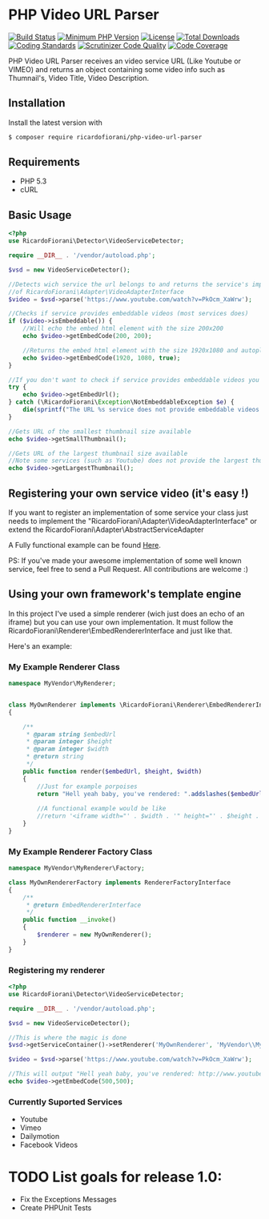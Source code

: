 # PHP Video URL Parser
[![Build Status](https://api.travis-ci.org/ricardofiorani/php-video-url-parser.svg?branch=master)](http://travis-ci.org/ricardofiorani/php-video-url-parser)
[![Minimum PHP Version](http://img.shields.io/badge/php-%3E%3D%205.3-8892BF.svg)](https://php.net/)
[![License](https://poser.pugx.org/ricardofiorani/php-video-url-parser/license.png)](https://packagist.org/packages/ricardofiorani/php-video-url-parser)
[![Total Downloads](https://poser.pugx.org/ricardofiorani/php-video-url-parser/d/total.png)](https://packagist.org/packages/ricardofiorani/php-video-url-parser)
[![Coding Standards](https://img.shields.io/badge/cs-PSR--4-yellow.svg)](https://github.com/php-fig-rectified/fig-rectified-standards)
[![Scrutinizer Code Quality](https://scrutinizer-ci.com/g/ricardofiorani/php-video-url-parser/badges/quality-score.png?b=master)](https://scrutinizer-ci.com/g/ricardofiorani/php-video-url-parser/?branch=master)
[![Code Coverage](https://scrutinizer-ci.com/g/ricardofiorani/php-video-url-parser/badges/coverage.png?b=master)](https://scrutinizer-ci.com/g/ricardofiorani/php-video-url-parser/?branch=master)

PHP Video URL Parser receives an video service URL (Like Youtube or VIMEO) and returns an object containing some video info
such as Thumnail's, Video Title, Video Description.

## Installation

Install the latest version with

```bash
$ composer require ricardofiorani/php-video-url-parser
```

## Requirements

* PHP 5.3
* cURL

## Basic Usage

```php
<?php
use RicardoFiorani\Detector\VideoServiceDetector;

require __DIR__ . '/vendor/autoload.php';

$vsd = new VideoServiceDetector();

//Detects wich service the url belongs to and returns the service's implementation
//of RicardoFiorani\Adapter\VideoAdapterInterface
$video = $vsd->parse('https://www.youtube.com/watch?v=PkOcm_XaWrw');

//Checks if service provides embeddable videos (most services does)
if ($video->isEmbeddable()) {
    //Will echo the embed html element with the size 200x200
    echo $video->getEmbedCode(200, 200);

    //Returns the embed html element with the size 1920x1080 and autoplay enable
    echo $video->getEmbedCode(1920, 1080, true);
}

//If you don't want to check if service provides embeddable videos you can try/catch
try {
    echo $video->getEmbedUrl();
} catch (\RicardoFiorani\Exception\NotEmbeddableException $e) {
    die(sprintf("The URL %s service does not provide embeddable videos.", $video->getRawUrl()));
}

//Gets URL of the smallest thumbnail size available
echo $video->getSmallThumbnail();

//Gets URL of the largest thumbnail size available
//Note some services (such as Youtube) does not provide the largest thumbnail for some low quality videos (like the one used in this example)
echo $video->getLargestThumbnail();
```

## Registering your own service video (it's easy !)
If you want to register an implementation of some service your class just needs to implement the "RicardoFiorani\Adapter\VideoAdapterInterface" or extend the RicardoFiorani\Adapter\AbstractServiceAdapter

A Fully functional example can be found [Here](https://github.com/ricardofiorani/php-video-url-parser/tree/master/example/RegisteringANewService.md).

PS: If you've made your awesome implementation of some well known service, feel free to send a Pull Request. All contributions are welcome :)

## Using your own framework's template engine
In this project I've used a simple renderer (wich just does an echo of an iframe) but you can use your own implementation. It must follow the RicardoFiorani\Renderer\EmbedRendererInterface and just like that. 

Here's an example:
### My Example Renderer Class
```php
namespace MyVendor\MyRenderer;


class MyOwnRenderer implements \RicardoFiorani\Renderer\EmbedRendererInterface
{

    /**
     * @param string $embedUrl
     * @param integer $height
     * @param integer $width
     * @return string
     */
    public function render($embedUrl, $height, $width)
    {
        //Just for example porpoises
        return "Hell yeah baby, you've rendered: ".addslashes($embedUrl);
        
        //A functional example would be like
        //return '<iframe width="' . $width . '" height="' . $height . '" src="' . addslashes($embedUrl) . '" frameborder="0" webkitAllowFullScreen mozallowfullscreen allowFullScreen></iframe>';
    }
}
```
### My Example Renderer Factory Class
```php
namespace MyVendor\MyRenderer\Factory;

class MyOwnRendererFactory implements RendererFactoryInterface
{
    /**
     * @return EmbedRendererInterface
     */
    public function __invoke()
    {
        $renderer = new MyOwnRenderer();
    }
}
```
### Registering my renderer 

```php
<?php
use RicardoFiorani\Detector\VideoServiceDetector;

require __DIR__ . '/vendor/autoload.php';

$vsd = new VideoServiceDetector();

//This is where the magic is done
$vsd->getServiceContainer()->setRenderer('MyOwnRenderer', 'MyVendor\\MyRenderer\\Factory\\MyOwnRendererFactory');

$video = $vsd->parse('https://www.youtube.com/watch?v=PkOcm_XaWrw');

//This will output "Hell yeah baby, you've rendered: http://www.youtube.com/embed/PkOcm_XaWrw"
echo $video->getEmbedCode(500,500);

```

### Currently Suported Services
* Youtube
* Vimeo
* Dailymotion
* Facebook Videos

# TODO List goals for release 1.0:

* Fix the Exceptions Messages
* Create PHPUnit Tests
